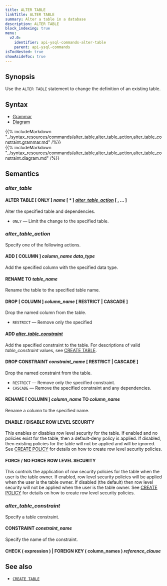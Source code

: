 ```yaml
---
title: ALTER TABLE
linkTitle: ALTER TABLE
summary: Alter a table in a database
description: ALTER TABLE
block_indexing: true
menu:
  v2.0:
    identifier: api-ysql-commands-alter-table
    parent: api-ysql-commands
isTocNested: true
showAsideToc: true
---
```


## Synopsis

Use the `ALTER TABLE` statement to change the definition of an existing table.

## Syntax

<ul class="nav nav-tabs nav-tabs-yb">
  <li >
    <a href="#grammar" class="nav-link active" id="grammar-tab" data-toggle="tab" role="tab" aria-controls="grammar" aria-selected="true">
      <i class="fas fa-file-alt" aria-hidden="true"></i>
      Grammar
    </a>
  </li>
  <li>
    <a href="#diagram" class="nav-link" id="diagram-tab" data-toggle="tab" role="tab" aria-controls="diagram" aria-selected="false">
      <i class="fas fa-project-diagram" aria-hidden="true"></i>
      Diagram
    </a>
  </li>
</ul>

<div class="tab-content">
  <div id="grammar" class="tab-pane fade show active" role="tabpanel" aria-labelledby="grammar-tab">
    {{% includeMarkdown "../syntax_resources/commands/alter_table,alter_table_action,alter_table_constraint.grammar.md" /%}}
  </div>
  <div id="diagram" class="tab-pane fade" role="tabpanel" aria-labelledby="diagram-tab">
    {{% includeMarkdown "../syntax_resources/commands/alter_table,alter_table_action,alter_table_constraint.diagram.md" /%}}
  </div>
</div>

## Semantics

### *alter_table*

#### ALTER TABLE [ ONLY ] *name* [ * ] [*alter\_table\_action*](#alter_table_action) [ , ... ]

Alter the specified table and dependencies.

- `ONLY` — Limit the change to the specified table.

### *alter_table_action*

Specify one of the following actions.

#### ADD [ COLUMN ] *column_name* *data_type*

Add the specified column with the specified data type.

#### RENAME TO *table_name*

Rename the table to the specified table name.

#### DROP [ COLUMN ] *column_name* [ RESTRICT | CASCADE ]

Drop the named column from the table. 

- `RESTRICT` — Remove only the specified

#### ADD [*alter_table_constraint*](#alter-table-constraint)

Add the specified constraint to the table. For descriptions of valid *table_constraint* values, see [CREATE TABLE](../ddl_create_table).

#### DROP CONSTRAINT *constraint_name* [ RESTRICT | CASCADE ]

Drop the named constraint from the table.

- `RESTRICT` — Remove only the specified constraint.
- `CASCADE` — Remove the specified constraint and any dependencies.

#### RENAME [ COLUMN ] *column_name* TO *column_name*

Rename a column to the specified name.

#### ENABLE / DISABLE ROW LEVEL SECURITY

This enables or disables row level security for the table.
If enabled and no policies exist for the table, then a default-deny policy is applied.
If disabled, then existing policies for the table will not be applied and will be ignored.
See [CREATE POLICY](../dcl_create_policy) for details on how to create row level security policies.

#### FORCE / NO FORCE ROW LEVEL SECURITY

This controls the application of row security policies for the table when the user is the table owner.
If enabled, row level security policies will be applied when the user is the table owner.
If disabled (the default) then row level security will not be applied when the user is the table owner.
See [CREATE POLICY](../dcl_create_policy) for details on how to create row level security policies.

### *alter_table_constraint*

Specify a table constraint.

#### CONSTRAINT *constraint_name*

Specify the name of the constraint.

#### CHECK ( expression ) | FOREIGN KEY ( column_names ) *reference_clause*

## See also

- [`CREATE TABLE`](../ddl_create_table)
